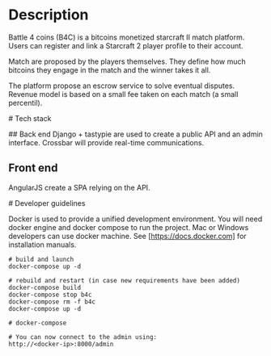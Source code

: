 # Description 

Battle 4 coins (B4C) is a bitcoins monetized starcraft II match platform.
Users can register and link a Starcraft 2 player profile to their account.

Match are proposed by the players themselves. They define how much bitcoins they engage in the match and the winner takes it all.

The platform propose an escrow service to solve eventual disputes.
Revenue model is based on a small fee taken on each match (a small percentil).

# Tech stack

## Back end
Django + tastypie are used to create a public API and an admin interface.
Crossbar will provide real-time communications.

## Front end
AngularJS create a SPA relying on the API.

# Developer guidelines

Docker is used to provide a unified development environment.
You will need docker engine and docker compose to run the project. Mac or Windows developers can use docker machine.
See [https://docs.docker.com] for installation manuals.

	# build and launch
	docker-compose up -d

	# rebuild and restart (in case new requirements have been added)
	docker-compose build
	docker-compose stop b4c
	docker-compose rm -f b4c
	docker-compose up -d

	# docker-compose

	# You can now connect to the admin using:
	http://<docker-ip>:8000/admin

